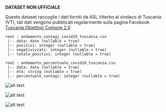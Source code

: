 <b>DATASET NON UFFICIALE</b>

Questo dataset raccoglie i dati forniti da ASL Viterbo al sindaco di Tuscania (VT), tali dati vengono pubblicati regolarmente sulla pagina Facebook [Tuscania Obiettivo Comune 2.0](https://www.facebook.com/obiettivocomune2.0)

```
root : andamento_contagi_covid19_tuscania.csv
 |-- data: date (nullable = true)
 |-- positivi: integer (nullable = true)
 |-- negativizzati: integer (nullable = true)
 |-- totale_positivi: integer (nullable = true)
```

```
root : andamento_percentuale_covid19_tuscania.csv
 |-- data: date (nullable = true)
 |-- età: string (nullable = true)
 |-- percentuale_contagi: integer (nullable = true)
```
![alt text](https://raw.githubusercontent.com/emanuele-tufarini-2/Tuscania-Covid19-Dataset/main/image/grafico_a_linee_04022022.png)

![alt text](https://raw.githubusercontent.com/emanuele-tufarini-2/Tuscania-Covid19-Dataset/main/image/grafico_ad_area_04022022.png)

![alt text](https://raw.githubusercontent.com/emanuele-tufarini-2/Tuscania-Covid19-Dataset/main/image/grafico_a_torta_04022022.png)
